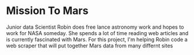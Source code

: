 # Mission To Mars

Junior data Scientist Robin does free lance astronomy work and hopes to work for NASA someday.  She spends a lot of time reading web articles and is currently fascinated with Mars.  For this project, I'm helping Robin code a web scraper that will put together Mars data from many differnt sites 

